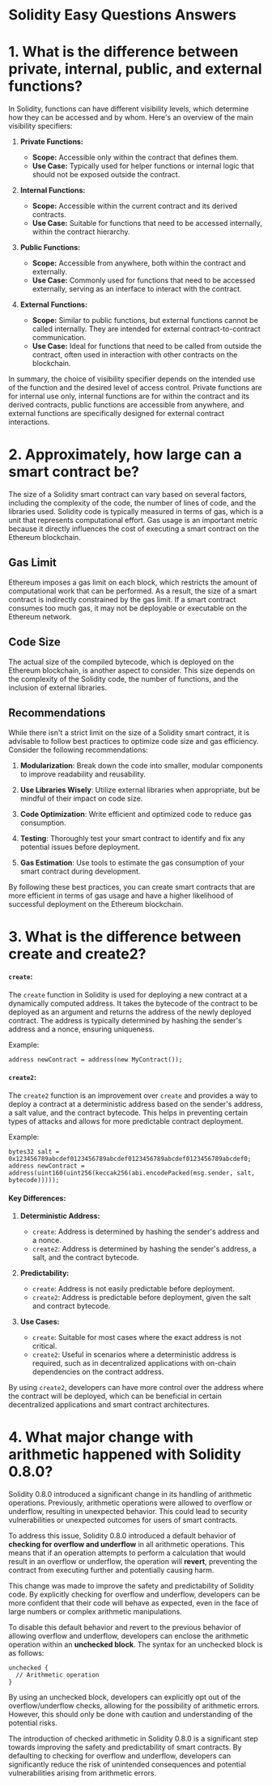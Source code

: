 # Solidity Easy Questions Answers

# 1. What is the difference between private, internal, public, and external functions?

In Solidity, functions can have different visibility levels, which determine how they can be accessed and by whom. Here's an overview of the main visibility specifiers:

1. **Private Functions:**

   - **Scope:** Accessible only within the contract that defines them.
   - **Use Case:** Typically used for helper functions or internal logic that should not be exposed outside the contract.

2. **Internal Functions:**

   - **Scope:** Accessible within the current contract and its derived contracts.
   - **Use Case:** Suitable for functions that need to be accessed internally, within the contract hierarchy.

3. **Public Functions:**

   - **Scope:** Accessible from anywhere, both within the contract and externally.
   - **Use Case:** Commonly used for functions that need to be accessed externally, serving as an interface to interact with the contract.

4. **External Functions:**

   - **Scope:** Similar to public functions, but external functions cannot be called internally. They are intended for external contract-to-contract communication.
   - **Use Case:** Ideal for functions that need to be called from outside the contract, often used in interaction with other contracts on the blockchain.

In summary, the choice of visibility specifier depends on the intended use of the function and the desired level of access control. Private functions are for internal use only, internal functions are for within the contract and its derived contracts, public functions are accessible from anywhere, and external functions are specifically designed for external contract interactions.

# 2. Approximately, how large can a smart contract be?
The size of a Solidity smart contract can vary based on several factors, including the complexity of the code, the number of lines of code, and the libraries used. Solidity code is typically measured in terms of gas, which is a unit that represents computational effort. Gas usage is an important metric because it directly influences the cost of executing a smart contract on the Ethereum blockchain.

## Gas Limit

Ethereum imposes a gas limit on each block, which restricts the amount of computational work that can be performed. As a result, the size of a smart contract is indirectly constrained by the gas limit. If a smart contract consumes too much gas, it may not be deployable or executable on the Ethereum network.

## Code Size

The actual size of the compiled bytecode, which is deployed on the Ethereum blockchain, is another aspect to consider. This size depends on the complexity of the Solidity code, the number of functions, and the inclusion of external libraries.

## Recommendations

While there isn't a strict limit on the size of a Solidity smart contract, it is advisable to follow best practices to optimize code size and gas efficiency. Consider the following recommendations:

1. **Modularization**: Break down the code into smaller, modular components to improve readability and reusability.

2. **Use Libraries Wisely**: Utilize external libraries when appropriate, but be mindful of their impact on code size.

3. **Code Optimization**: Write efficient and optimized code to reduce gas consumption.

4. **Testing**: Thoroughly test your smart contract to identify and fix any potential issues before deployment.

5. **Gas Estimation**: Use tools to estimate the gas consumption of your smart contract during development.

By following these best practices, you can create smart contracts that are more efficient in terms of gas usage and have a higher likelihood of successful deployment on the Ethereum blockchain.

# 3. What is the difference between create and create2?

#### `create`:
The `create` function in Solidity is used for deploying a new contract at a dynamically computed address. It takes the bytecode of the contract to be deployed as an argument and returns the address of the newly deployed contract. The address is typically determined by hashing the sender's address and a nonce, ensuring uniqueness.

Example:
```solidity
address newContract = address(new MyContract());
```

#### `create2`:
The `create2` function is an improvement over `create` and provides a way to deploy a contract at a deterministic address based on the sender's address, a salt value, and the contract bytecode. This helps in preventing certain types of attacks and allows for more predictable contract deployment.

Example:
```solidity
bytes32 salt = 0x123456789abcdef0123456789abcdef0123456789abcdef0123456789abcdef0;
address newContract = address(uint160(uint256(keccak256(abi.encodePacked(msg.sender, salt, bytecode)))));
```

#### Key Differences:
1. **Deterministic Address:**
   - `create`: Address is determined by hashing the sender's address and a nonce.
   - `create2`: Address is determined by hashing the sender's address, a salt, and the contract bytecode.

2. **Predictability:**
   - `create`: Address is not easily predictable before deployment.
   - `create2`: Address is predictable before deployment, given the salt and contract bytecode.

3. **Use Cases:**
   - `create`: Suitable for most cases where the exact address is not critical.
   - `create2`: Useful in scenarios where a deterministic address is required, such as in decentralized applications with on-chain dependencies on the contract address.

By using `create2`, developers can have more control over the address where the contract will be deployed, which can be beneficial in certain decentralized applications and smart contract architectures.

# 4. What major change with arithmetic happened with Solidity 0.8.0?

Solidity 0.8.0 introduced a significant change in its handling of arithmetic operations. Previously, arithmetic operations were allowed to overflow or underflow, resulting in unexpected behavior. This could lead to security vulnerabilities or unexpected outcomes for users of smart contracts.

To address this issue, Solidity 0.8.0 introduced a default behavior of **checking for overflow and underflow** in all arithmetic operations. This means that if an operation attempts to perform a calculation that would result in an overflow or underflow, the operation will **revert**, preventing the contract from executing further and potentially causing harm.

This change was made to improve the safety and predictability of Solidity code. By explicitly checking for overflow and underflow, developers can be more confident that their code will behave as expected, even in the face of large numbers or complex arithmetic manipulations.

To disable this default behavior and revert to the previous behavior of allowing overflow and underflow, developers can enclose the arithmetic operation within an **unchecked block**. The syntax for an unchecked block is as follows:

```solidity
unchecked {
  // Arithmetic operation
}
```

By using an unchecked block, developers can explicitly opt out of the overflow/underflow checks, allowing for the possibility of arithmetic errors. However, this should only be done with caution and understanding of the potential risks.

The introduction of checked arithmetic in Solidity 0.8.0 is a significant step towards improving the safety and predictability of smart contracts. By defaulting to checking for overflow and underflow, developers can significantly reduce the risk of unintended consequences and potential vulnerabilities arising from arithmetic errors.